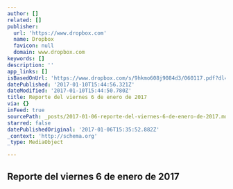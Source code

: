 ```yaml
---
author: []
related: []
publisher:
  url: 'https://www.dropbox.com'
  name: Dropbox
  favicon: null
  domain: www.dropbox.com
keywords: []
description: ''
app_links: []
isBasedOnUrl: 'https://www.dropbox.com/s/9hkmo608j9084d3/060117.pdf?dl=0'
datePublished: '2017-01-10T15:44:56.321Z'
dateModified: '2017-01-10T15:44:50.780Z'
title: Reporte del viernes 6 de enero de 2017
via: {}
inFeed: true
sourcePath: _posts/2017-01-06-reporte-del-viernes-6-de-enero-de-2017.md
starred: false
datePublishedOriginal: '2017-01-06T15:35:52.882Z'
_context: 'http://schema.org'
_type: MediaObject

---
```

<article style=""><h1>Reporte del viernes 6 de enero de 2017</h1></article>